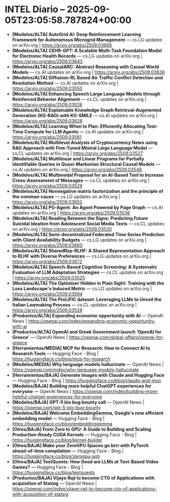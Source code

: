 # INTEL Diario – 2025-09-05T23:05:58.787824+00:00

- **[Modelos/ALTA] AutoGrid AI: Deep Reinforcement Learning Framework for Autonomous Microgrid Management** — cs.LG updates on arXiv.org | https://arxiv.org/abs/2509.03666
- **[Modelos/ALTA] CEHR-GPT: A Scalable Multi-Task Foundation Model for Electronic Health Records** — cs.LG updates on arXiv.org | https://arxiv.org/abs/2509.03643
- **[Modelos/ALTA] CausalARC: Abstract Reasoning with Causal World Models** — cs.AI updates on arXiv.org | https://arxiv.org/abs/2509.03636
- **[Modelos/ALTA] Diffusion-RL Based Air Traffic Conflict Detection and Resolution Method** — cs.AI updates on arXiv.org | https://arxiv.org/abs/2509.03550
- **[Modelos/ALTA] Enhancing Speech Large Language Models through Reinforced Behavior Alignment** — cs.CL updates on arXiv.org | https://arxiv.org/abs/2509.03526
- **[Modelos/ALTA] Explainable Knowledge Graph Retrieval-Augmented Generation (KG-RAG) with KG-SMILE** — cs.AI updates on arXiv.org | https://arxiv.org/abs/2509.03626
- **[Modelos/ALTA] Learning When to Plan: Efficiently Allocating Test-Time Compute for LLM Agents** — cs.AI updates on arXiv.org | https://arxiv.org/abs/2509.03581
- **[Modelos/ALTA] Multilevel Analysis of Cryptocurrency News using RAG Approach with Fine-Tuned Mistral Large Language Model** — cs.CL updates on arXiv.org | https://arxiv.org/abs/2509.03527
- **[Modelos/ALTA] Multilinear and Linear Programs for Partially Identifiable Queries in Quasi-Markovian Structural Causal Models** — cs.AI updates on arXiv.org | https://arxiv.org/abs/2509.03548
- **[Modelos/ALTA] Multimodal Proposal for an AI-Based Tool to Increase Cross-Assessment of Messages** — cs.CL updates on arXiv.org | https://arxiv.org/abs/2509.03529
- **[Modelos/ALTA] Nonnegative matrix factorization and the principle of the common cause** — cs.LG updates on arXiv.org | https://arxiv.org/abs/2509.03652
- **[Modelos/ALTA] PG-Agent: An Agent Powered by Page Graph** — cs.AI updates on arXiv.org | https://arxiv.org/abs/2509.03536
- **[Modelos/ALTA] Reading Between the Signs: Predicting Future Suicidal Ideation from Adolescent Social Media Texts** — cs.CL updates on arXiv.org | https://arxiv.org/abs/2509.03530
- **[Modelos/ALTA] Semi-decentralized Federated Time Series Prediction with Client Availability Budgets** — cs.LG updates on arXiv.org | https://arxiv.org/abs/2509.03660
- **[Modelos/ALTA] SharedRep-RLHF: A Shared Representation Approach to RLHF with Diverse Preferences** — cs.LG updates on arXiv.org | https://arxiv.org/abs/2509.03672
- **[Modelos/ALTA] Speech-Based Cognitive Screening: A Systematic Evaluation of LLM Adaptation Strategies** — cs.CL updates on arXiv.org | https://arxiv.org/abs/2509.03525
- **[Modelos/ALTA] The Optimiser Hidden in Plain Sight: Training with the Loss Landscape's Induced Metric** — cs.LG updates on arXiv.org | https://arxiv.org/abs/2509.03594
- **[Modelos/ALTA] The ProLiFIC dataset: Leveraging LLMs to Unveil the Italian Lawmaking Process** — cs.CL updates on arXiv.org | https://arxiv.org/abs/2509.03528
- **[Productos/ALTA] Expanding economic opportunity with AI** — OpenAI News | https://openai.com/index/expanding-economic-opportunity-with-ai
- **[Productos/ALTA] OpenAI and Greek Government launch ‘OpenAI for Greece’** — OpenAI News | https://openai.com/global-affairs/openai-for-greece
- **[Herramientas/MEDIA] MCP for Research: How to Connect AI to Research Tools** — Hugging Face - Blog | https://huggingface.co/blog/mcp-for-research
- **[Modelos/MEDIA] Why language models hallucinate** — OpenAI News | https://openai.com/index/why-language-models-hallucinate
- **[Herramientas/BAJA] Generate Images with Claude and Hugging Face** — Hugging Face - Blog | https://huggingface.co/blog/claude-and-mcp
- **[Modelos/BAJA] Building more helpful ChatGPT experiences for everyone** — OpenAI News | https://openai.com/index/building-more-helpful-chatgpt-experiences-for-everyone
- **[Modelos/BAJA] GPT-5 bio bug bounty call** — OpenAI News | https://openai.com/gpt-5-bio-bug-bounty
- **[Modelos/BAJA] Welcome EmbeddingGemma, Google's new efficient embedding model** — Hugging Face - Blog | https://huggingface.co/blog/embeddinggemma
- **[Otros/BAJA] From Zero to GPU: A Guide to Building and Scaling Production-Ready CUDA Kernels** — Hugging Face - Blog | https://huggingface.co/blog/kernel-builder
- **[Otros/BAJA] Make your ZeroGPU Spaces go brrr with PyTorch ahead-of-time compilation** — Hugging Face - Blog | https://huggingface.co/blog/zerogpu-aoti
- **[Otros/BAJA] TextQuests: How Good are LLMs at Text-Based Video Games?** — Hugging Face - Blog | https://huggingface.co/blog/textquests
- **[Productos/BAJA] Vijaye Raji to become CTO of Applications with acquisition of Statsig** — OpenAI News | https://openai.com/index/vijaye-raji-to-become-cto-of-applications-with-acquisition-of-statsig

